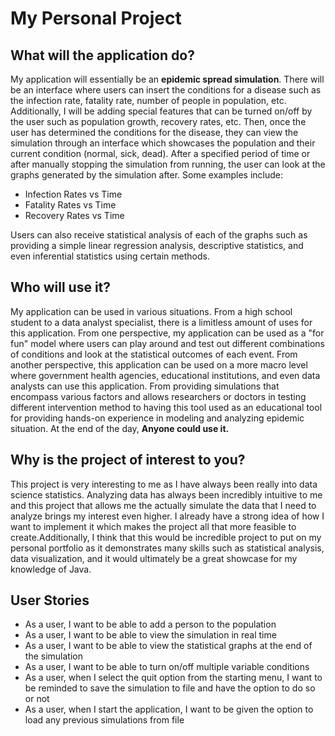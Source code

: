 # My Personal Project

## What will the application do?
My application will essentially be an **epidemic spread simulation**. 
There will be an interface where users can insert the conditions for a disease 
such as the infection rate, fatality rate, number of people in population, etc.
Additionally, I will be adding special features that can be turned on/off by the
user such as population growth, recovery rates, etc. Then, once the user has 
determined the conditions for the disease, they can view the simulation through
an interface which showcases the population and their current condition (normal,
sick, dead). After a specified period of time or after manually stopping the simulation
from running, the user can look at the graphs generated by the simulation after. Some 
examples include:
- Infection Rates vs Time 
- Fatality Rates vs Time
- Recovery Rates vs Time

Users can also receive statistical analysis of each of the graphs such as 
providing a simple linear regression analysis, descriptive statistics, and even
inferential statistics using certain methods. 

## Who will use it? 
My application can be used in various situations. From a high school student
to a data analyst specialist, there is a limitless amount of uses for this application.
From one perspective, my application can be used as a "for fun" model where users can play
around and test out different combinations of conditions and look at the statistical
outcomes of each event. From another perspective, this application can be used on a more
macro level where government health agencies, educational institutions, and even data analysts
can use this application. From providing simulations that encompass various factors and 
allows researchers or doctors in testing different intervention method to having this tool
used as an educational tool for providing hands-on experience in modeling and analyzing 
epidemic situation. At the end of the day, **Anyone could use it.**

## Why is the project of interest to you?
This project is very interesting to me as I have always been really into data science 
statistics. Analyzing data has always been incredibly intuitive to me and this project
that allows me the actually simulate the data that I need to analyze brings my interest
even higher. I already have a strong idea of how I want to implement it which makes
the project all that more feasible to create.Additionally, I think that this would be incredible project to put on my
personal portfolio as it demonstrates many skills such as statistical analysis, 
data visualization, and it would ultimately be a great showcase for my knowledge of 
Java. 

## User Stories
- As a user, I want to be able to add a person to the population
- As a user, I want to be able to view the simulation in real time
- As a user, I want to be able to view the statistical graphs at the end of the simulation
- As a user, I want to be able to turn on/off multiple variable conditions
- As a user, when I select the quit option from the starting menu, I want to be reminded
to save the simulation to file and have the option to do so or not
- As a user, when I start the application, I want to be given the option to load
any previous simulations from file


